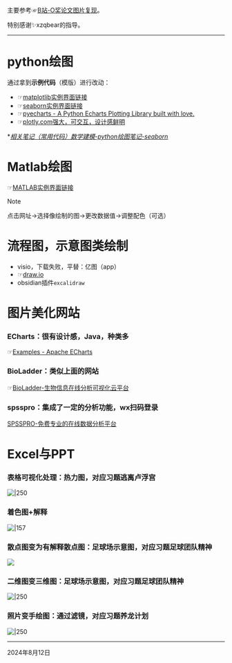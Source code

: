 主要参考☞[B站-O奖论文图片复现](https://www.bilibili.com/video/BV1Ae411H75b/?spm_id_from=333.337.search-card.all.click&vd_source=c57c36d9ae6e8a5b4aa47ed2ea11202f)。

特别感谢✨xzqbear的指导。

---

# python绘图
通过拿到**示例代码**（模版）进行改动：

* ☞[matplotlib实例界面链接](https://seaborn.pydata.org/examples/index.html)
* ☞[seaborn实例界面链接](https://matplotlib.org/stable/gallery/index)
* ☞[pyecharts - A Python Echarts Plotting Library built with love.](https://05x-docs.pyecharts.org/#/zh-cn/jupyter_notebook)
* ☞[plotly.com强大，可交互，设计感鲜明](https://plotly.com/python/)

\**[相关笔记（常用代码）数学建模-python绘图笔记-seaborn](数学建模-python绘图笔记-seaborn.md)*

# Matlab绘图
☞[MATLAB实例界面链接](https://ww2.mathworks.cn/help/matlab/examples.html?category=2-and-3d-plots&s_tid=CRUX_topnav)

>[!Note]
>点击网址→选择像绘制的图→更改数据值→调整配色（可选）


# 流程图，示意图类绘制
* visio，下载失败，平替：亿图（app）
* ☞[draw.io](https://www.drawio.com/)
* obsidian插件`excalidraw`

# 图片美化网站
### ECharts：很有设计感，Java，种类多
☞[Examples - Apache ECharts](https://echarts.apache.org/examples/zh/index.html#chart-type-line)

### BioLadder：类似上面的网站
☞[BioLadder-生物信息在线分析可视化云平台](https://www.bioladder.cn/web/#/pro/cloud)

### spsspro：集成了一定的分析功能，wx扫码登录
[SPSSPRO-免费专业的在线数据分析平台](https://www.spsspro.com/)

# Excel与PPT


### 表格可视化处理：热力图，对应习题逃离卢浮宫
![|250](image-20240812154134802.png)

### 着色图+解释
![|157](image-20240812154315074.png)



### 散点图变为有解释散点图：足球场示意图，对应习题足球团队精神
![](image-20240812154033422.png)



### 二维图变三维图：足球场示意图，对应习题足球团队精神

![|250](image-20240812154355779.png)



### 照片变手绘图：通过滤镜，对应习题养龙计划

![|250](image-20240812154417294.png)

---
2024年8月12日
